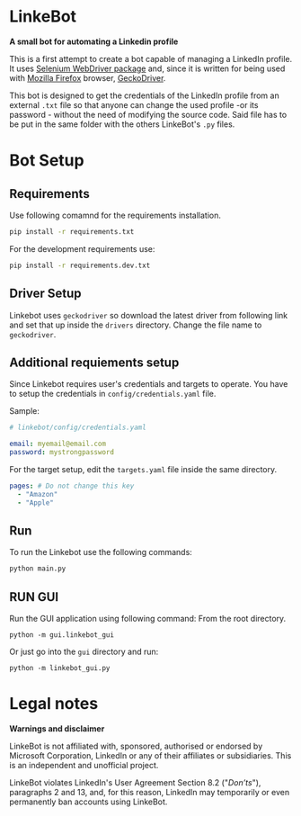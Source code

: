 # LinkeBot

**A small bot for automating a Linkedin profile**

This is a first attempt to create a bot capable of managing a LinkedIn profile. It uses [Selenium WebDriver package](https://pypi.org/project/selenium/) and, since it is written for being used with [Mozilla Firefox](https://www.mozilla.org/it/firefox/new/) browser, [GeckoDriver](https://github.com/mozilla/geckodriver/releases).

This bot is designed to get the credentials of the LinkedIn profile from an external `.txt` file so that anyone can change the used profile -or its password - without the need of modifying the source code. Said file has to be put in the same folder with the others LinkeBot's `.py` files.

# Bot Setup

## Requirements

Use following comamnd for the requirements installation.

```bash
pip install -r requirements.txt
```

For the development requirements use:

```bash
pip install -r requirements.dev.txt
```

## Driver Setup

Linkebot uses `geckodriver` so download the latest driver from following link and set that up inside the `drivers` directory. Change the file name to `geckodriver`.

## Additional requiements setup

Since Linkebot requires user's credentials and targets to operate. You have to setup the credentials in `config/credentials.yaml` file.

Sample:

```yaml
# linkebot/config/credentials.yaml

email: myemail@email.com
password: mystrongpassword
```

For the target setup, edit the `targets.yaml` file inside the same directory.

```yaml
pages: # Do not change this key
  - "Amazon"
  - "Apple"
```

## Run

To run the Linkebot use the following commands:

```bash
python main.py
```

## RUN GUI

Run the GUI application using following command:
From the root directory.

```
python -m gui.linkebot_gui
```

Or just go into the `gui` directory and run:

```
python -m linkebot_gui.py
```

# Legal notes

**Warnings and disclaimer**

LinkeBot is not affiliated with, sponsored, authorised or endorsed by Microsoft Corporation, LinkedIn or any of their affiliates or subsidiaries. This is an independent and unofficial project.

LinkeBot violates LinkedIn's User Agreement Section 8.2 ("_Don’ts_"), paragraphs 2 and 13, and, for this reason, LinkedIn may temporarily or even permanently ban accounts using LinkeBot.
